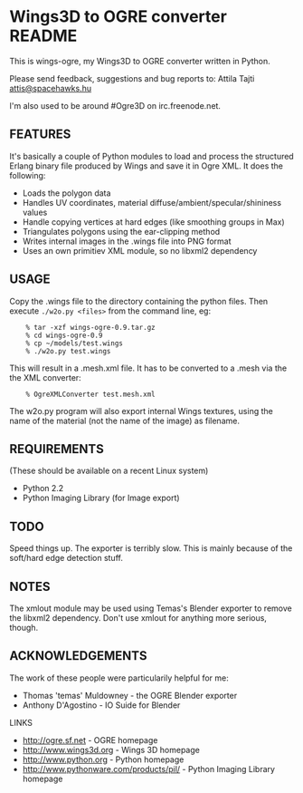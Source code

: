 
# Wings3D to OGRE converter README
This is wings-ogre, my Wings3D to OGRE converter written in Python.

Please send feedback, suggestions and bug reports to: Attila Tajti <attis@spacehawks.hu>

I'm also used to be around #Ogre3D on irc.freenode.net.

## FEATURES

It's basically a couple of Python modules to load and process the
structured Erlang binary file produced by Wings and save it in Ogre XML.
It does the following:
 - Loads the polygon data
 - Handles UV coordinates, material diffuse/ambient/specular/shininess values
 - Handle copying vertices at hard edges (like smoothing groups in Max)
 - Triangulates polygons using the ear-clipping method
 - Writes internal images in the .wings file into PNG format
 - Uses an own primitiev XML module, so no libxml2 dependency

## USAGE

Copy the .wings file to the directory containing the python files.
Then execute `./w2o.py <files>` from the command line, eg:
```
	% tar -xzf wings-ogre-0.9.tar.gz
	% cd wings-ogre-0.9
	% cp ~/models/test.wings
	% ./w2o.py test.wings
```

This will result in a .mesh.xml file. It has to be converted to a .mesh via the the XML converter:
```
	% OgreXMLConverter test.mesh.xml
```

The w2o.py program will also export internal Wings textures, using the name of the material (not the name of the image) as filename.

## REQUIREMENTS
(These should be available on a recent Linux system)
 - Python 2.2
 - Python Imaging Library (for Image export)

## TODO
Speed things up. The exporter is terribly slow. This is mainly because of the soft/hard edge detection stuff.

## NOTES
The xmlout module may be used using Temas's Blender exporter to remove the libxml2 dependency.
Don't use xmlout for anything more serious, though.

## ACKNOWLEDGEMENTS

The work of these people were particularily helpful for me:
 - Thomas 'temas' Muldowney - the OGRE Blender exporter
 - Anthony D'Agostino - IO Suide for Blender

LINKS
 - http://ogre.sf.net - OGRE homepage
 - http://www.wings3d.org - Wings 3D homepage
 - http://www.python.org - Python homepage
 - http://www.pythonware.com/products/pil/ - Python Imaging Library homepage
